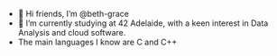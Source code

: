 - 👋 Hi friends, I’m @beth-grace
- 🌱 I’m currently studying at 42 Adelaide, with a keen interest in Data Analysis and cloud software.
- The main languages I know are C and C++


<!---
beth-grace/beth-grace is a ✨ special ✨ repository because its `README.md` (this file) appears on your GitHub profile.
You can click the Preview link to take a look at your changes.
--->

